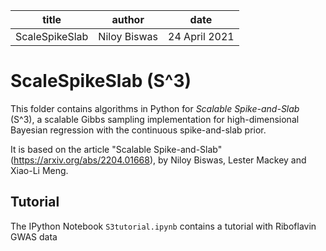 | title       | author | date |
|-----------|--------|--------|
| ScaleSpikeSlab    | Niloy Biswas | 24 April 2021 |


# ScaleSpikeSlab (S^3)

This folder contains algorithms in Python for *Scalable Spike-and-Slab* (S^3),
a scalable Gibbs sampling implementation for high-dimensional Bayesian 
regression with the continuous spike-and-slab prior.

It is based on the article "Scalable Spike-and-Slab" (https://arxiv.org/abs/2204.01668), 
by Niloy Biswas, Lester Mackey and Xiao-Li Meng.

## Tutorial
The IPython Notebook `S3tutorial.ipynb` contains a tutorial with Riboflavin GWAS data